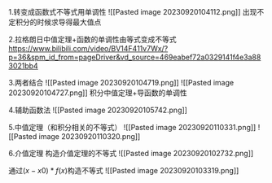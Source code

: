 1.转变成函数式不等式用单调性
![[Pasted image 20230920104112.png]]
出现不定积分的时候求导得最大值点

2.拉格朗日中值定理+函数的单调性由等式变成不等式
https://www.bilibili.com/video/BV14F411v7Wx/?p=36&spm_id_from=pageDriver&vd_source=469eabef72a0329141f4e3a883021bb4


3.两者结合
![[Pasted image 20230920104719.png]]
![[Pasted image 20230920104727.png]]
积分中值定理+导函数的单调性

4.辅助函数法
![[Pasted image 20230920105742.png]]

5.中值定理（和积分相关的不等式）
![[Pasted image 20230920110331.png]]
![[Pasted image 20230920110320.png]]

6.介值定理
构造介值定理的不等式
![[Pasted image 20230920102732.png]]

通过$(x-x0)*f(x)$构造不等式
![[Pasted image 20230920103319.png]]


